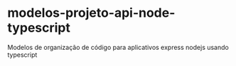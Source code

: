 # modelos-projeto-api-node-typescript
Modelos de organização de código para aplicativos express nodejs usando typescript
